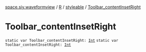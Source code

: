 [space.siy.waveformview](../../index.md) / [R](../index.md) / [styleable](index.md) / [Toolbar_contentInsetRight](./-toolbar_content-inset-right.md)

# Toolbar_contentInsetRight

`static var Toolbar_contentInsetRight: `[`Int`](https://kotlinlang.org/api/latest/jvm/stdlib/kotlin/-int/index.html)
`static var Toolbar_contentInsetRight: `[`Int`](https://kotlinlang.org/api/latest/jvm/stdlib/kotlin/-int/index.html)